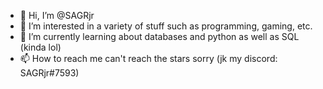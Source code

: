 - 👋 Hi, I’m @SAGRjr
- 👀 I’m interested in a variety of stuff such as programming, gaming, etc.
- 🌱 I’m currently learning about databases and python as well as SQL (kinda lol)
- 📫 How to reach me can't reach the stars sorry (jk my discord: SAGRjr#7593)

<!---
SAGRjr/SAGRjr is a ✨ special ✨ repository because its `README.md` (this file) appears on your GitHub profile.
You can click the Preview link to take a look at your changes.
--->
